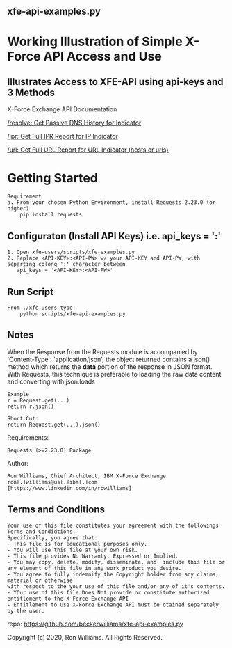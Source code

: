xfe-api-examples.py
------------
Working Illustration of Simple X-Force API Access and Use
=========================================================
Illustrates Access to XFE-API using api-keys and 3 Methods
----------------------------------------------------------

X-Force Exchange API Documentation

[/resolve:  Get Passive DNS History for Indicator](https://api.xforce.ibmcloud.com/doc/#!/DNS/get_resolve_input)

[/ipr:      Get Full IPR Report for IP Indicator](https://api.xforce.ibmcloud.com/doc/#!/IP_Reputation/get_ipr_ip)

[/url:      Get Full URL Report for URL Indicator (hosts or urls)](https://github.com/beckerwilliams/xfe-users)

Getting Started
===============
    Requirement
    a. From your chosen Python Environment, install Requests 2.23.0 (or higher)
        pip install requests

Configuraton (Install API Keys) i.e. api_keys = '<api-key>:<api-pw>'
------------------------------------------------------------------
    1. Open xfe-users/scripts/xfe-examples.py
    2. Replace <API-KEY>:<API-PW> w/ your API-KEY and API-PW, with separting colong ':' character between
       api_keys = '<API-KEY>:<API-PW>'

Run Script
----------
    From ./xfe-users type:
        python scripts/xfe-api-examples.py
      
Notes
------
When the Response from the Requests module is accompanied by 'Content-Type': 'application/json',
the object returned  contains a json() method which returns the **data** portion of the response in JSON format.
With Requests, this technique is preferable to loading the raw data content and converting with json.loads

    Example
    r = Request.get(...)
    return r.json()
    
    Short Cut:
    return Request.get(...).json()
    
Requirements:

    Requests (>=2.23.0) Package

Author:

    Ron Williams, Chief Architect, IBM X-Force Exchange
    ron[.]williams@us[.]ibm[.]com
    [https://www.linkedin.com/in/rbwilliams]
    
Terms and Conditions
--------------------
    Your use of this file constitutes your agreement with the followings Terms and Condidtions.
    Specifically, you agree that:
    - This file is for educational purposes only. 
    - You will use this file at your own risk.
    - This file provides No Warranty, Expressed or Implied.
    - You may copy, delete, modify, disseminate, and  include this file or any element of this file in any work product you desire.
    - You agree to fully indemnify the Copyright holder from any claims, material or otherwise
    with respect to the your use of this file and/or any of it's contents.
    - YOur use of this file Does Not provide or constitute authorized entitlement to the X-Force Exchange API
    - Entitlement to use X-Force Exchange API must be otained separately by the user.

repo: https://github.com/beckerwilliams/xfe-api-examples.py
    
Copyright (c) 2020, Ron Williams. All Rights Reserved.

